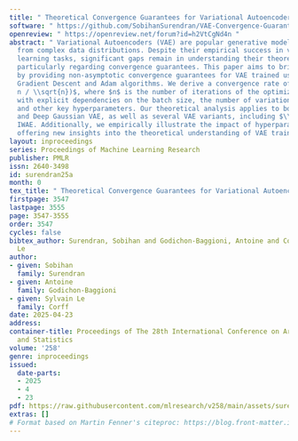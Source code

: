 ```yaml
---
title: " Theoretical Convergence Guarantees for Variational Autoencoders "
software: " https://github.com/SobihanSurendran/VAE-Convergence-Guarantees "
openreview: " https://openreview.net/forum?id=h2VtCgNd4n "
abstract: " Variational Autoencoders (VAE) are popular generative models used to sample
  from complex data distributions. Despite their empirical success in various machine
  learning tasks, significant gaps remain in understanding their theoretical properties,
  particularly regarding convergence guarantees. This paper aims to bridge that gap
  by providing non-asymptotic convergence guarantees for VAE trained using both Stochastic
  Gradient Descent and Adam algorithms. We derive a convergence rate of $\\mathcal{O}(\\log
  n / \\sqrt{n})$, where $n$ is the number of iterations of the optimization algorithm,
  with explicit dependencies on the batch size, the number of variational samples,
  and other key hyperparameters. Our theoretical analysis applies to both Linear VAE
  and Deep Gaussian VAE, as well as several VAE variants, including $\\beta$-VAE and
  IWAE. Additionally, we empirically illustrate the impact of hyperparameters on convergence,
  offering new insights into the theoretical understanding of VAE training. "
layout: inproceedings
series: Proceedings of Machine Learning Research
publisher: PMLR
issn: 2640-3498
id: surendran25a
month: 0
tex_title: " Theoretical Convergence Guarantees for Variational Autoencoders "
firstpage: 3547
lastpage: 3555
page: 3547-3555
order: 3547
cycles: false
bibtex_author: Surendran, Sobihan and Godichon-Baggioni, Antoine and Corff, Sylvain
  Le
author:
- given: Sobihan
  family: Surendran
- given: Antoine
  family: Godichon-Baggioni
- given: Sylvain Le
  family: Corff
date: 2025-04-23
address:
container-title: Proceedings of The 28th International Conference on Artificial Intelligence
  and Statistics
volume: '258'
genre: inproceedings
issued:
  date-parts:
  - 2025
  - 4
  - 23
pdf: https://raw.githubusercontent.com/mlresearch/v258/main/assets/surendran25a/surendran25a.pdf
extras: []
# Format based on Martin Fenner's citeproc: https://blog.front-matter.io/posts/citeproc-yaml-for-bibliographies/
---
```

